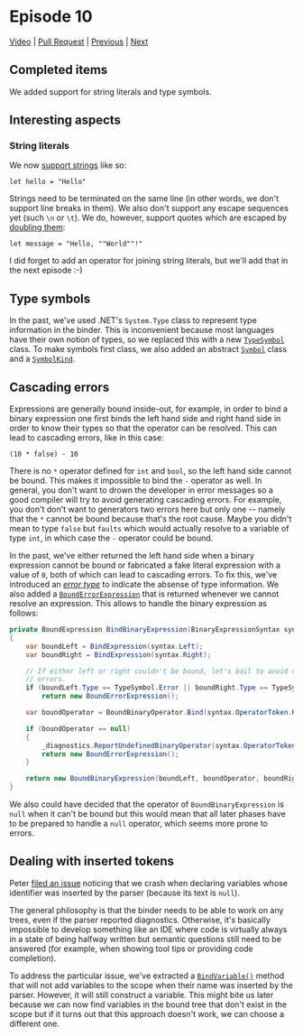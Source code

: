 # Episode 10

[Video](https://www.youtube.com/watch?v=VkFNanrdvLc&list=PLRAdsfhKI4OWNOSfS7EUu5GRAVmze1t2y&index=10) |
[Pull Request](https://github.com/terrajobst/minsk/pull/49) |
[Previous](episode-09.md) |
[Next](episode-11.md)

## Completed items

We added support for string literals and type symbols.

## Interesting aspects

### String literals

We now [support strings][ReadString] like so:

```
let hello = "Hello"
```

Strings need to be terminated on the same line (in other words, we don't support
line breaks in them). We also don't support any escape sequences yet (such `\n`
or `\t`). We do, however, support quotes which are escaped by [doubling them]:

```
let message = "Hello, ""World""!"
```

I did forget to add an operator for joining string literals, but we'll add that in
the next episode :-)

[ReadString]: https://github.com/terrajobst/minsk/blob/ad8a988567021330da9b5b4d26518cee6595055b/src/Minsk/CodeAnalysis/Syntax/Lexer.cs#L201-L241
[doubling them]: https://github.com/terrajobst/minsk/blob/ad8a988567021330da9b5b4d26518cee6595055b/src/Minsk/CodeAnalysis/Syntax/Lexer.cs#L221-L225

## Type symbols

In the past, we've used .NET's `System.Type` class to represent type information
in the binder. This is inconvenient because most languages have their own notion
of types, so we replaced this with a new [`TypeSymbol`] class. To make symbols
first class, we also added an abstract [`Symbol`] class and a [`SymbolKind`].

[`TypeSymbol`]: https://github.com/terrajobst/minsk/blob/cb03bb0f7277097e1507868ef722c16bdc22006a/src/Minsk/CodeAnalysis/Symbols/TypeSymbol.cs
[`Symbol`]: https://github.com/terrajobst/minsk/blob/cb03bb0f7277097e1507868ef722c16bdc22006a/src/Minsk/CodeAnalysis/Symbols/Symbol.cs
[`SymbolKind`]: https://github.com/terrajobst/minsk/blob/cb03bb0f7277097e1507868ef722c16bdc22006a/src/Minsk/CodeAnalysis/Symbols/SymbolKind.cs

## Cascading errors

Expressions are generally bound inside-out, for example, in order to bind a
binary expression one first binds the left hand side and right hand side in
order to know their types so that the operator can be resolved. This can lead to
cascading errors, like in this case:

```
(10 * false) - 10
```

There is no `*` operator defined for `int` and `bool`, so the left hand side
cannot be bound. This makes it impossible to bind the `-` operator as well. In
general, you don't want to drown the developer in error messages so a good
compiler will try to avoid generating cascading errors. For example, you don't
don't want to generators two errors here but only one -- namely that the `*`
cannot be bound because that's the root cause. Maybe you didn't mean to type
`false` but `faults` which would actually resolve to a variable of type `int`,
in which case the `-` operator could be bound.

In the past, we've either returned the left hand side when a binary expression
cannot be bound or fabricated a fake literal expression with a value of `0`,
both of which can lead to cascading errors. To fix this, we've introduced an
[*error type*][ErrorType] to indicate the absense of type information. We also
added a [`BoundErrorExpression`] that is returned whenever we cannot resolve an
expression. This allows to handle the binary expression as follows:

```C#
private BoundExpression BindBinaryExpression(BinaryExpressionSyntax syntax)
{
    var boundLeft = BindExpression(syntax.Left);
    var boundRight = BindExpression(syntax.Right);

    // If either left or right couldn't be bound, let's bail to avoid cascading
    // errors.
    if (boundLeft.Type == TypeSymbol.Error || boundRight.Type == TypeSymbol.Error)
        return new BoundErrorExpression();

    var boundOperator = BoundBinaryOperator.Bind(syntax.OperatorToken.Kind, boundLeft.Type, boundRight.Type);

    if (boundOperator == null)
    {
        _diagnostics.ReportUndefinedBinaryOperator(syntax.OperatorToken.Span, syntax.OperatorToken.Text, boundLeft.Type, boundRight.Type);
        return new BoundErrorExpression();
    }

    return new BoundBinaryExpression(boundLeft, boundOperator, boundRight);
}
```

We also could have decided that the operator of `BoundBinaryExpression` is
`null` when it can't be bound but this would mean that all later phases have to
be prepared to handle a `null` operator, which seems more prone to errors.

[ErrorType]: https://github.com/terrajobst/minsk/blob/6365e15151ad5e59d3d8ac3c6a703b0d5fd7fb63/src/Minsk/CodeAnalysis/Symbols/TypeSymbol.cs#L5
[`BoundErrorExpression`]: https://github.com/terrajobst/minsk/blob/6365e15151ad5e59d3d8ac3c6a703b0d5fd7fb63/src/Minsk/CodeAnalysis/Binding/BoundErrorExpression.cs

## Dealing with inserted tokens

Peter [filed an issue][#30] noticing that we crash when declaring variables
whose identifier was inserted by the parser (because its text is `null`).

The general philosophy is that the binder needs to be able to work on any trees,
even if the parser reported diagnostics. Otherwise, it's basically impossible to
develop something like an IDE where code is virtually always in a state of being
halfway written but semantic questions still need to be answered (for example,
when showing tool tips or providing code completion).

To address the particular issue, we've extracted a [`BindVariable()`] method
that will not add variables to the scope when their name was inserted by the
parser. However, it will still construct a variable. This might bite us later
because we can now find variables in the bound tree that don't exist in the
scope but if it turns out that this approach doesn't work, we can choose a
different one.

[#30]: https://github.com/terrajobst/minsk/issues/30
[`BindVariable()`]: https://github.com/terrajobst/minsk/blob/ad8a988567021330da9b5b4d26518cee6595055b/src/Minsk/CodeAnalysis/Binding/Binder.cs#L267-L277